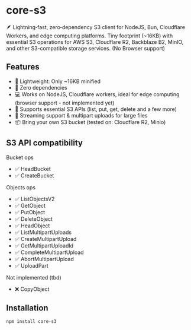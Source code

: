 # core-s3

🪶 Lightning‑fast, zero‑dependency S3 client for NodeJS, Bun, Cloudflare Workers, and edge computing platforms. Tiny footprint (~16KB) with essential S3 operations for AWS S3, Cloudflare R2, Backblaze B2, MinIO, and other S3-compatible storage services. (No Browser support)

## Features

- 🚀 Lightweight: Only ~16KB minified
- 🔧 Zero dependencies
- 💻 Works on NodeJS, Cloudflare workers, ideal for edge computing (browser support - not implemented yet)
- 🔑 Supports essential S3 APIs (list, put, get, delete and a few more)
- 🔁 Streaming support & multipart uploads for large files
- 📦 Bring your own S3 bucket (tested on: Cloudflare R2, Minio)

## S3 API compatibility

Bucket ops

- ✅ HeadBucket
- ✅ CreateBucket

Objects ops

- ✅ ListObjectsV2
- ✅ GetObject
- ✅ PutObject
- ✅ DeleteObject
- ✅ HeadObject
- ✅ ListMultipartUploads
- ✅ CreateMultipartUpload
- ✅ GetMultipartUploadId
- ✅ CompleteMultipartUpload
- ✅ AbortMultipartUpload
- ✅ UploadPart

Not implemented (tbd)

- ❌ CopyObject

## Installation

```bash
npm install core-s3
```
